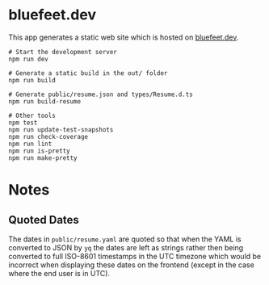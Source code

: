 # bluefeet.dev

This app generates a static web site which is hosted on [bluefeet.dev](https://bluefeet.dev).

```shell
# Start the development server
npm run dev

# Generate a static build in the out/ folder
npm run build

# Generate public/resume.json and types/Resume.d.ts
npm run build-resume

# Other tools
npm test
npm run update-test-snapshots
npm run check-coverage
npm run lint
npm run is-pretty
npm run make-pretty
```

# Notes

## Quoted Dates

The dates in `public/resume.yaml` are quoted so that when the YAML is converted to JSON by `yq` the dates are left as strings rather then being converted to full ISO-8601 timestamps in the UTC timezone which would be incorrect when displaying these dates on the frontend (except in the case where the end user is in UTC).
